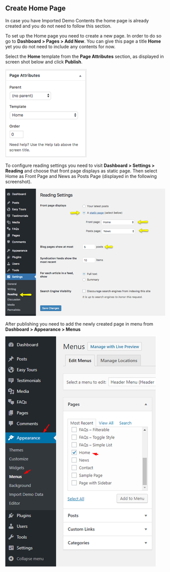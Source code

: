 ## Create Home Page
In case you have Imported Demo Contents the home page is already created and you do not need to follow this section.

To set up the Home page you need to create a new page. In order to do so go to **Dashboard > Pages > Add New**. You can give this page a title **Home** yet you do not need to include any contents for now.

Select the **Home** template from the **Page Attributes** section, as displayed in screen shot below and click **Publish**.

![img](../img/create-homepage.png)

To configure reading settings you need to visit **Dashboard > Settings > Reading** and choose that front page displays as static page. Then select Home as Front Page and News as Posts Page (displayed in the following screenshot).

![img](../img/install-09.png)

After publishing you need to add the newly created page in menu from **Dashboard > Appearance > Menus**

![img](../img/home-page-menu.png)